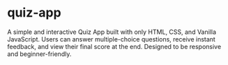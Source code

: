 # quiz-app
A simple and interactive Quiz App built with only HTML, CSS, and Vanilla JavaScript. Users can answer multiple-choice questions, receive instant feedback, and view their final score at the end. Designed to be responsive and beginner-friendly.
